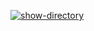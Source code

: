[![show-directory](https://github.com/zhdanovandrey4207/hexlet-my-first-workflow/actions/workflows/show-directory.yml/badge.svg)](https://github.com/zhdanovandrey4207/hexlet-my-first-workflow/actions/workflows/show-directory.yml)

